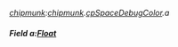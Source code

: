_[chipmunk](../../modules/chipmunk/chipmunk-module.md):[chipmunk](../../modules/chipmunk/chipmunk-module.md).[cpSpaceDebugColor](../../modules/chipmunk/chipmunk-cpspacedebugcolor.md).a_
##### Field a:[Float](../../modules/wonkey/wonkey-types-float.md)
